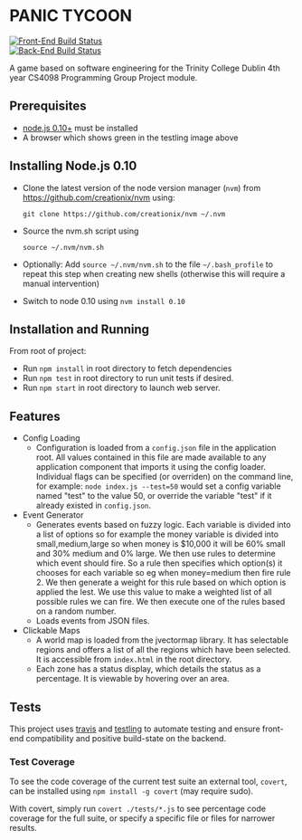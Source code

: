 PANIC TYCOON
============

[![Front-End Build Status](https://ci.testling.com/Panic-Tycoons/panic-tycoon.png)](https://ci.testling.com/Panic-Tycoons/panic-tycoon)  
[![Back-End Build Status](https://travis-ci.org/Panic-Tycoons/panic-tycoon.png?branch=master)](https://travis-ci.org/Panic-Tycoons/panic-tycoon)

A game based on software engineering for the Trinity College Dublin 4th year CS4098 Programming Group Project module.

## Prerequisites 

* [node.js 0.10+](http://nodejs.org/download/) must be installed 
* A browser which shows green in the testling image above

## Installing Node.js 0.10

* Clone the latest version of the node version manager (`nvm`) from https://github.com/creationix/nvm using:

    ```
    git clone https://github.com/creationix/nvm ~/.nvm
    ```

* Source the nvm.sh script using

    ```
    source ~/.nvm/nvm.sh
    ```

* Optionally: Add `source ~/.nvm/nvm.sh` to the file `~/.bash_profile` to repeat this step when creating new shells (otherwise this will require a manual intervention)

* Switch to node 0.10 using `nvm install 0.10`

## Installation and Running

From root of project:

* Run `npm install` in root directory to fetch dependencies
* Run `npm test` in root directory to run unit tests if desired.
* Run `npm start` in root directory to launch web server.

## Features

* Config Loading
    * Configuration is loaded from a `config.json` file in the application root. All values contained in this file are made available to any application component that imports it using the config loader. Individual flags can be specified (or overriden) on the command line, for example: `node index.js --test=50` would set a config variable named "test" to the value 50, or override the variable "test" if it already existed in `config.json`.
* Event Generator
	* Generates events based on fuzzy logic. Each variable is divided into a list of options so for example the money variable is divided into small,medium,large so when money is $10,000 it will be 60% small and 30% medium and 0% large. We then use rules to determine which event should fire. So a rule then specifies which option(s) it chooses for each variable so eg when money=medium then fire rule 2. We then generate a weight for this rule based on which option is applied the lest. We use this value to make a weighted list of all possible rules we can fire. We then execute one of the rules based on a random number. 
    * Loads events from JSON files.
* Clickable Maps
    * A world map is loaded from the jvectormap library. It has selectable regions and offers a list of all the regions which have been selected. It is accessible from `index.html` in the root directory.
    * Each zone has a status display, which details the status as a percentage. It is viewable by hovering over an area.

## Tests

This project uses [travis](http://travis-ci.org) and [testling](http://ci.testling.com) to automate testing and ensure front-end compatibility and positive build-state on the backend.

### Test Coverage

To see the code coverage of the current test suite an external tool, `covert`, can be installed using `npm install -g covert` (may require sudo).

With covert, simply run `covert ./tests/*.js` to see percentage code coverage for the full suite, or specify a specific file or files for narrower results.
